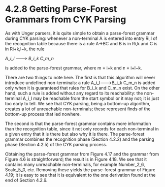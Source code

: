 # 4.2.8 Getting Parse-Forest Grammars from CYK Parsing

As with Unger parsers, it is quite simple to obtain a parse-forest grammar during CYK parsing: whenever a non-terminal A is entered into entry Ri,l of the recognition table because there is a rule A→BC and B is in Ri,k and C is in Ri+k,l−k, the rule

*A_i_l ---> B_i_k C_m_n*

is added to the parse-forest grammar, where m = i+k and n = i+l−k.

There are two things to note here. The first is that this algorithm will never introduce undefined non-terminals: a rule A_i_l--->B_i_k C_m_n is added only when it is guaranteed that rules for B_i_k and C_m_n exist. On the other hand, such a rule is added without any regard to its reachability: the non-terminal A_i_l may be reachable from the start symbol or it may not; it is just too early to tell. We see that CYK parsing, being a bottom-up algorithm, creates a lot of unreachable non-terminals; these represent finds of the bottom-up process that led nowhere.

The second is that the parse-forest grammar contains more information than the recognition table, since it not only records for each non-terminal in a given entry that it is there but also why it is there. The parse-forest grammar combines the recognition phase (Section 4.2.2) and the parsing phase (Section 4.2.5) of the CYK parsing process.

Obtaining the parse-forest grammar from Figure 4.17 and the grammar from Figure 4.6 is straightforward; the result is in Figure 4.18. We see that it contains many unreachable non-terminals, for example Number_2_6, Scale_5_0, etc. Removing these yields the parse-forest grammar of Figure 4.19; it is easy to see that it is equivalent to the one derivation found at the end of Section 4.2.6.